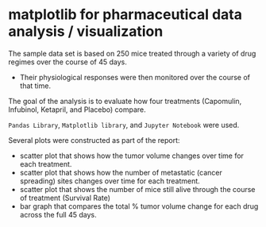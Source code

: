 # matplotlib for pharmaceutical data analysis / visualization

The sample data set is based on 250 mice treated through a variety of drug regimes over the course of 45 days. 
- Their physiological responses were then monitored over the course of that time. 

The goal of the analysis is to evaluate how four treatments (Capomulin, Infubinol, Ketapril, and Placebo) compare.

`Pandas Library`, `Matplotlib library`, and `Jupyter Notebook` were used.

Several plots were constructed as part of the report:
- scatter plot that shows how the tumor volume changes over time for each treatment.
- scatter plot that shows how the number of metastatic (cancer spreading) sites changes over time for each treatment.
- scatter plot that shows the number of mice still alive through the course of treatment (Survival Rate)
- bar graph that compares the total % tumor volume change for each drug across the full 45 days.
